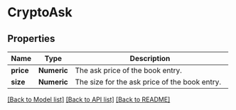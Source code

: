# CryptoAsk

[//]: # (CLASS:IntrinioSDK::CryptoAsk)

[//]: # (KIND:object)

## Properties

[//]: # (START_DEFINITION)

Name | Type | Description
------------ | ------------- | -------------
**price** | **Numeric** | The ask price of the book entry. &nbsp;
**size** | **Numeric** | The size for the ask price of the book entry. &nbsp;

[//]: # (END_DEFINITION)


[[Back to Model list]](../README.md#documentation-for-models) [[Back to API list]](../README.md#documentation-for-api-endpoints) [[Back to README]](../README.md)


